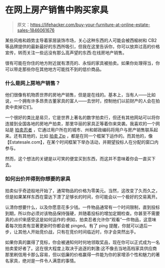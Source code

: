 # 在网上房产销售中购买家具

> 原文：<https://lifehacker.com/buy-your-furniture-at-online-estate-sales-1846061676>

某些风格和趋势主导着家居装饰市场，关心这种东西的人可能会被西榆树和 CB2 等品牌提供的最新最好的东西所吸引，但我在这里告诉你，你可以放弃过高的价格宣传，转而关注一些远没有那么高声望的东西:在线房地产销售。



很有可能在你住的地方附近就有漂亮的、永恒的家具被拍卖。如果你处理得当，你可以带走那些你在其他地方可能找不到的低价商品。

### 什么是网上房地产销售？

他们很像有机物质世界的房地产销售，但是是在线的。基本上，当有人——比如说，一个拥有许多昂贵古董家具的富人——去世时，控制他们以前财产的人会在拍卖中卖掉它们。

一个很好的类比是易贝，它是世界上著名的数字拍卖行，但还有其他网站可以将你连接到全国各地的房地产拍卖，那里华丽的家具正等着你来突袭。我喜欢的一个网站是 [拍卖忍者](https://www.auctionninja.com/marketplace) ，它通过用户所在的城市、州和邮政编码将用户与房产销售联系起来。还有其他的，比如 [拍卖 Zip](https://www.auctionzip.com/furniture.html) ，都是在同一个框架下运作的。而其他的，像【Estatesale.com】，在某个时间框架下举办活动，并期望投标人在分配的窗口内参与。

然而，这个想法的关键是以可笑的便宜买到东西，而这并不意味着你会一直买下去。

### 如何出价并得到你想要的家具

拍卖似乎奇迹般地开始了，通常物品的价格为零美元。当然，这改变了久而久之，但是如果某样东西在雷达下漂了足够长的时间，你可能会以一个极好的交易离开。

认清你想要什么，以及你愿意花多少钱。一件物品通常有一个时间限制，直到投标到期，所以你必须对该物品保持强硬，并随着投标的增加定期检查。你甚至不需要真的*出价*来感受这是如何运作的:例如，拍卖忍者允许你“观看”一件物品，这意味着每次拍卖有显著更新时你都会被 pinged。有了 ping 提醒，你就可以退后一步，让其他人开始竞价战，只有在竞价时间临近时，你才会突然出手。

如果你真的赢得了竞标，你会被通知何时何地领取奖品，现在你可以正式成为一名拍卖爱好者了。这在很大程度上取决于追逐的刺激:这不像去当地高档家具供应商那里刷信用卡那么容易，但以低廉的价格赢得一件能为你的家增添个性和魅力的著名家具，绝对是一件令人满意的事情。